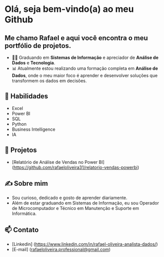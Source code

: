 # Olá, seja bem-vindo(a) ao meu Github

## Me chamo Rafael e aqui você encontra o meu portfólio de projetos. ##

- 👨‍🎓 Graduando em **Sistemas de Informação** e apreciador de **Análise de Dados** e **Tecnologia**.
- 📊 Atualmente estou realizando uma formação completa em **Análise de Dados**, onde o meu maior foco é aprender e desenvolver soluções que transformem os dados em decisões.

## 🚀 Habilidades

- Excel
- Power BI
- SQL
- Python
- Business Intelligence
- IA

## 📂 Projetos

- [Relatório de Análise de Vendas no Power BI] (https://github.com/rafaeloliveira31/relatorio-vendas-powerbi)

## ✍️ Sobre mim

- Sou curioso, dedicado e gosto de aprender diariamente. 
- Além de estar graduando em Sistemas de Informação, eu sou Operador de Microcomputador e Técnico em Manutenção e Suporte em Informática.

## 📫 Contato

- [Linkedin] (https://www.linkedin.com/in/rafael-oliveira-analista-dados/)
- [E-mail] (rafaeloliveira.professional@gmail.com)

<!--
**rafaeloliveira31/rafaeloliveira31** is a ✨ _special_ ✨ repository because its `README.md` (this file) appears on your GitHub profile.

Here are some ideas to get you started:

- 🔭 I’m currently working on ...
- 🌱 I’m currently learning ...
- 👯 I’m looking to collaborate on ...
- 🤔 I’m looking for help with ...
- 💬 Ask me about ...
- 📫 How to reach me: ...
- 😄 Pronouns: ...
- ⚡ Fun fact: ...
-->

